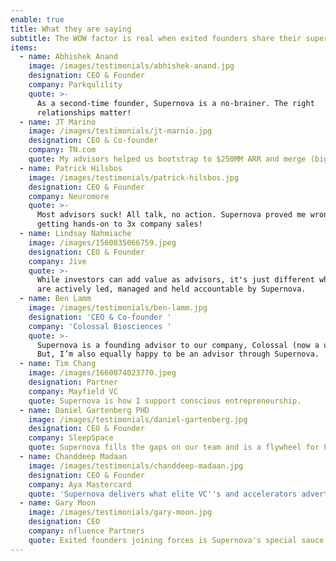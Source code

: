 ```yaml
---
enable: true
title: What they are saying
subtitle: The WOW factor is real when exited founders share their superpowers.
items:
  - name: Abhishek Anand
    image: /images/testimonials/abhishek-anand.jpg
    designation: CEO & Founder
    company: Parkqulility
    quote: >-
      As a second-time founder, Supernova is a no-brainer. The right
      relationships matter! 
  - name: JT Marino
    image: /images/testimonials/jt-marnio.jpg
    designation: CEO & Co-founder
    company: TN.com
    quote: My advisors helped us bootstrap to $250MM ARR and merge (big exit).
  - name: Patrick Hilsbos
    image: /images/testimonials/patrick-hilsbos.jpg
    designation: CEO & Founder
    company: Neuromore
    quote: >-
      Most advisors suck! All talk, no action. Supernova proved me wrong by
      getting hands-on to 3x company sales! 
  - name: Lindsay Nahmiache
    image: /images/1560835066759.jpeg
    designation: CEO & Founder
    company: Jive
    quote: >-
      While investors can add value as advisors, it's just different when they
      are actively led, managed and held accountable by Supernova.
  - name: Ben Lamm
    image: /images/testimonials/ben-lamm.jpg
    designation: 'CEO & Co-founder '
    company: 'Colossal Biosciences '
    quote: >-
      Supernova is a founding advisor to our company, Colossal (now a unicorn).
      But, I’m also equally happy to be an advisor through Supernova.
  - name: Tim Chang
    image: /images/1660074023770.jpeg
    designation: Partner
    company: Mayfield VC
    quote: Supernova is how I support conscious entrepreneurship.
  - name: Daniel Gartenberg PHD
    image: /images/testimonials/daniel-gartenberg.jpg
    designation: CEO & Founder
    company: SleepSpace
    quote: Supernova fills the gaps on our team and is a flywheel for Founders.
  - name: Chanddeep Madaan
    image: /images/testimonials/chanddeep-madaan.jpg
    designation: CEO & Founder
    company: Aya Mastercard
    quote: 'Supernova delivers what elite VC''s and accelerators advertise. '
  - name: Gary Moon
    image: /images/testimonials/gary-moon.jpg
    designation: CEO
    company: nfluence Partners
    quote: Exited founders joining forces is Supernova's special sauce.
---
```


